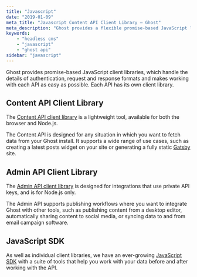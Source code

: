 ```yaml
---
title: "Javascript"
date: "2019-01-09"
meta_title: "Javascript Content API Client Library – Ghost"
meta_description: "Ghost provides a flexible promise-based JavaScript library for accessing the Content API which can be used in any JavaScript project. Read more on Ghost Docs 👉"
keywords:
    - "headless cms"
    - "javascript"
    - "ghost api"
sidebar: "javascript"
---
```


Ghost provides promise-based JavaScript client libraries, which handle the details of authentication, request and response formats and makes working with each API as easy as possible. Each API has its own client library.

## Content API Client Library

The [Content API client library](/api/javascript/content/) is a lightweight tool, available for both the browser and Node.js.

The Content API is designed for any situation in which you want to fetch data from your Ghost install. It supports a wide range of use cases, such as creating a latest posts widget on your site or generating a fully static [Gatsby](/api/gatsby/) site.

## Admin API Client Library

The [Admin API client library](/api/javascript/admin/) is designed for integrations that use private API keys, and is for Node.js only.

The Admin API supports publishing workflows where you want to integrate Ghost with other tools, such as publishing content from a desktop editor, automatically sharing content to social media, or syncing data to and from email campaign software.

## JavaScript SDK

As well as individual client libraries, we have an ever-growing [JavaScript SDK](/api/javascript/sdk/) with a suite of tools that help you work with your data before and after working with the API.
